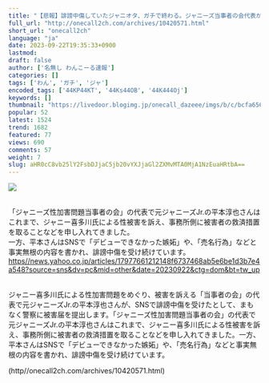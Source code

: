 ```yaml
---
title: "【悲報】誹謗中傷していたジャニオタ、ガチで終わる。ジャニーズ当事者の会代表が被害届を提出へｗｗｗｗ "
full_url: "http://onecall2ch.com/archives/10420571.html"
short_url: "onecall2ch"
language: "ja"
date: 2023-09-22T19:35:33+0900
lastmod: 
draft: false
author: ['名無し わんこーる速報']
categories: []
tags: ['わん', 'ガチ', 'ジャ']
encoded_tags: ['44KP44KT', '44Ks44OB', '44K444Oj']
keywords: []
thumbnail: "https://livedoor.blogimg.jp/onecall_dazeee/imgs/b/c/bcfa6564.jpg"
popular: 52
latest: 1524
trend: 1682
featured: 77
views: 690
comments: 57
weight: 7
slug: aHR0cC8vb25lY2FsbDJjaC5jb20vYXJjaGl2ZXMvMTA0MjA1NzEuaHRtbA==
---
```


![](https://livedoor.blogimg.jp/onecall_dazeee/imgs/b/c/bcfa6564.jpg)

<div><br> 「ジャニーズ性加害問題当事者の会」の代表で元ジャニーズJr.の平本淳也さんはこれまで、ジャニー喜多川氏による性被害を訴え、事務所側に被害者の救済措置を取ることなどを申し入れてきました。 <br> 一方、平本さんはSNSで「デビューできなかった嫉妬」や、「売名行為」などと事実無根の内容を書かれ、誹謗中傷を受け続けています。 <br><a href='https//news.yahoo.co.jp/articles/17977661212148f6737468ab5e6be1d3b7e4a548?source=sns&dv=pc&mid=other&date=20230922&ctg=dom&bt=tw_up' target='_blank' title=''>https//news.yahoo.co.jp/articles/17977661212148f6737468ab5e6be1d3b7e4a548?source=sns&dv=pc&mid=other&date=20230922&ctg=dom&bt=tw_up</a><br> <br><p>ジャニー喜多川氏による性加害問題をめぐり、被害を訴える「当事者の会」の代表で元ジャニーズJr.の平本淳也さんが、SNSで誹謗中傷を受けたとして、まもなく警察に被害届を提出します。「ジャニーズ性加害問題当事者の会」の代表で元ジャニーズJr.の平本淳也さんはこれまで、ジャニー喜多川氏による性被害を訴え、事務所側に被害者の救済措置を取ることなどを申し入れてきました。一方、平本さんはSNSで「デビューできなかった嫉妬」や、「売名行為」などと事実無根の内容を書かれ、誹謗中傷を受け続けています。</p></div>

(http//onecall2ch.com/archives/10420571.html)
